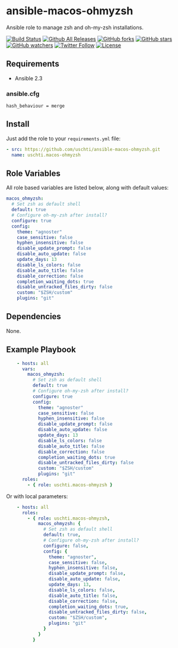 # ansible-macos-ohmyzsh
Ansible role to manage zsh and oh-my-zsh installations.

[![Build Status](https://img.shields.io/travis/feffi/ansible-macos-ohmyzsh.svg)](https://travis-ci.org/feffi/ansible-macos-ohmyzsh) [![Github All Releases](https://img.shields.io/github/downloads/feffi/ansible-macos-ohmyzsh/total.svg)](https://github.com/feffi/ansible-macos-ohmyzsh) [![GitHub forks](https://img.shields.io/github/forks/feffi/ansible-macos-ohmyzsh.svg?style=social&label=Fork)](https://github.com/feffi/ansible-macos-ohmyzsh) [![GitHub stars](https://img.shields.io/github/stars/feffi/ansible-macos-ohmyzsh.svg?style=social&label=Star)](https://github.com/feffi/ansible-macos-ohmyzsh) [![GitHub watchers](https://img.shields.io/github/watchers/feffi/ansible-macos-ohmyzsh.svg?style=social&label=Watch)](https://github.com/feffi/ansible-macos-ohmyzsh) [![Twitter Follow](https://img.shields.io/twitter/follow/feffi1.svg?style=social&label=Follow)](https://twitter.com/feffi1) [![License](http://img.shields.io/:license-mit-blue.svg)](https://github.com/feffi/ansible-macos-ohmyzsh/blob/master/LICENSE)

## Requirements
- Ansible 2.3

### ansible.cfg
```
hash_behaviour = merge
```

## Install
Just add the role to your ``requirements.yml`` file:
```yaml
- src: https://github.com/uschti/ansible-macos-ohmyzsh.git
  name: uschti.macos-ohmyzsh
```

## Role Variables
All role based variables are listed below, along with default values:

```yaml
macos_ohmyzsh:
  # Set zsh as default shell
  default: true
  # Configure oh-my-zsh after install?
  configure: true
  config:
    theme: "agnoster"
    case_sensitive: false
    hyphen_insensitive: false
    disable_update_prompt: false
    disable_auto_update: false
    update_days: 13
    disable_ls_colors: false
    disable_auto_title: false
    disable_correction: false
    completion_waiting_dots: true
    disable_untracked_files_dirty: false
    custom: "$ZSH/custom"
    plugins: "git"
```

## Dependencies
None.

## Example Playbook

```yaml
    - hosts: all
      vars:
        macos_ohmyzsh:
          # Set zsh as default shell
          default: true
          # Configure oh-my-zsh after install?
          configure: true
          config:
            theme: "agnoster"
            case_sensitive: false
            hyphen_insensitive: false
            disable_update_prompt: false
            disable_auto_update: false
            update_days: 13
            disable_ls_colors: false
            disable_auto_title: false
            disable_correction: false
            completion_waiting_dots: true
            disable_untracked_files_dirty: false
            custom: "$ZSH/custom"
            plugins: "git"
      roles:
        - { role: uschti.macos-ohmyzsh }
```
Or with local parameters:

```yaml
    - hosts: all
      roles:
        - { role: uschti.macos-ohmyzsh,
            macos_ohmyzsh: {
              # Set zsh as default shell
              default: true,
              # Configure oh-my-zsh after install?
              configure: false,
              config: {
                theme: "agnoster",
                case_sensitive: false,
                hyphen_insensitive: false,
                disable_update_prompt: false,
                disable_auto_update: false,
                update_days: 13,
                disable_ls_colors: false,
                disable_auto_title: false,
                disable_correction: false,
                completion_waiting_dots: true,
                disable_untracked_files_dirty: false,
                custom: "$ZSH/custom",
                plugins: "git"
              }
            }
          }
```
